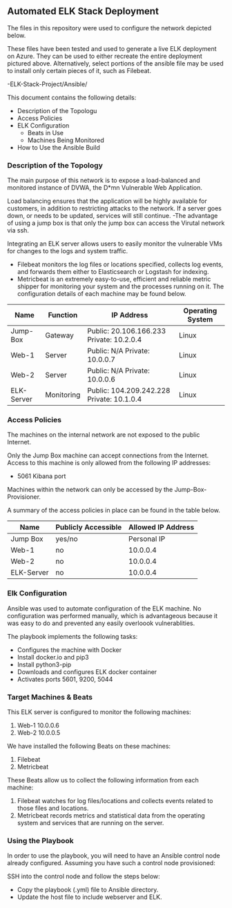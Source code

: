 ## Automated ELK Stack Deployment

The files in this repository were used to configure the network depicted below.

These files have been tested and used to generate a live ELK deployment on Azure. They can be used to either recreate the entire deployment pictured above. Alternatively, select portions of the ansible file may be used to install only certain pieces of it, such as Filebeat.

  -ELK-Stack-Project/Ansible/
  
This document contains the following details:
- Description of the Topologu
- Access Policies
- ELK Configuration
  - Beats in Use
  - Machines Being Monitored
- How to Use the Ansible Build


### Description of the Topology

The main purpose of this network is to expose a load-balanced and monitored instance of DVWA, the D*mn Vulnerable Web Application.

Load balancing ensures that the application will be highly available for customers, in addition to restricting attacks to the network. If a server goes down, or needs to be updated, services will still continue.
-The advantage of using a jump box is that only the jump box can access the Virutal network via ssh. 

Integrating an ELK server allows users to easily monitor the vulnerable VMs for changes to the logs and system traffic.
- Filebeat monitors the log files or locations specified, collects log events, and forwards them either to Elasticsearch or Logstash for indexing.
- Metricbeat is an extremely easy-to-use, efficient and reliable metric shipper for monitoring your system and the processes running on it. 
The configuration details of each machine may be found below.

| Name       | Function   | IP Address                                | Operating System |
|------------|------------|-----------------------------------------  |------------------|
| Jump-Box   | Gateway    | Public: 20.106.166.233 Private: 10.2.0.4  | Linux            |
| Web-1      | Server     | Public: N/A          Private: 10.0.0.7    | Linux            |
| Web-2      | Server     | Public: N/A          Private: 10.0.0.6    | Linux            |
| ELK-Server | Monitoring | Public: 104.209.242.228 Private: 10.1.0.4 | Linux            |

### Access Policies

The machines on the internal network are not exposed to the public Internet. 

Only the Jump Box machine can accept connections from the Internet. Access to this machine is only allowed from the following IP addresses:
- 5061 Kibana port

Machines within the network can only be accessed by the Jump-Box-Provisioner.

A summary of the access policies in place can be found in the table below.

| Name       | Publicly Accessible  | Allowed IP Address |
|------------|----------------------|--------------------|
| Jump Box   | yes/no               | Personal IP        |
| Web-1      | no                   | 10.0.0.4           |
| Web-2      | no                   | 10.0.0.4           |
| ELK-Server | no                   | 10.0.0.4           |

### Elk Configuration

Ansible was used to automate configuration of the ELK machine. No configuration was performed manually, which is advantageous because it was easy to do and prevented any easily overloook vulnerablities. 

The playbook implements the following tasks:

- Configures the machine with Docker
- Install docker.io and pip3
- Install python3-pip
- Downloads and configures ELK docker container
- Activates ports 5601, 9200, 5044  

### Target Machines & Beats

This ELK server is configured to monitor the following machines:
1.	Web-1 10.0.0.6
2.	Web-2 10.0.0.5

We have installed the following Beats on these machines:

1.	Filebeat
2.	Metricbeat

These Beats allow us to collect the following information from each machine:

1.	Filebeat watches for log files/locations and collects events related to those files and locations.
2.	Metricbeat records metrics and statistical data from the operating system and services that are running on the server.
 

### Using the Playbook
In order to use the playbook, you will need to have an Ansible control node already configured. Assuming you have such a control node provisioned: 

SSH into the control node and follow the steps below:
- Copy the playbook (.yml) file to Ansible directory.
- Update the host file to include webserver and ELK. 

